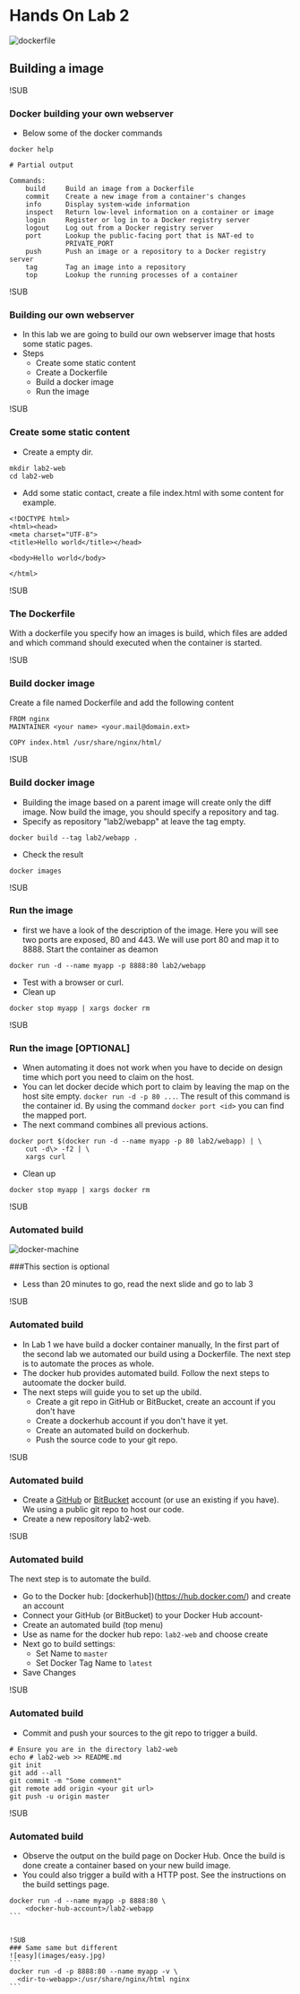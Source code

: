 # Hands On Lab 2
![dockerfile](images/dockerfile.png)
## Building a image

!SUB
### Docker building your own webserver
* Below some of the docker commands

```
docker help

# Partial output

Commands:
    build     Build an image from a Dockerfile
    commit    Create a new image from a container's changes
    info      Display system-wide information
    inspect   Return low-level information on a container or image
    login     Register or log in to a Docker registry server
    logout    Log out from a Docker registry server
    port      Lookup the public-facing port that is NAT-ed to
              PRIVATE_PORT
    push      Push an image or a repository to a Docker registry server
    tag       Tag an image into a repository
    top       Lookup the running processes of a container
```

!SUB
### Building our own webserver
* In this lab we are going to build our own webserver image that hosts some static pages.
* Steps
    * Create some static content
    * Create a Dockerfile
    * Build a docker image
    * Run the image

!SUB
### Create some static content
* Create a empty dir.
```
mkdir lab2-web
cd lab2-web
```
* Add some static contact, create a file index.html with some content for example.

```
<!DOCTYPE html>
<html><head>
<meta charset="UTF-8">
<title>Hello world</title></head>

<body>Hello world</body>

</html>
```

!SUB
### The Dockerfile
With a dockerfile you specify how an images is build, which files are added and which command should executed when the container is started.

!SUB
### Build docker image
Create a file named Dockerfile and add the following content

```
FROM nginx
MAINTAINER <your name> <your.mail@domain.ext>

COPY index.html /usr/share/nginx/html/
```

!SUB
### Build docker image
* Building the image based on a parent image will create only the diff image. Now build the image, you should specify a repository and tag.
* Specify as repository "lab2/webapp" at leave the tag empty.
```
docker build --tag lab2/webapp .
```
* Check the result
```
docker images
```

!SUB
### Run the image
* first we have a look of the description of the image. Here you will see two ports are exposed, 80 and 443. We will use port 80 and map it to 8888.
Start the container as deamon
```
docker run -d --name myapp -p 8888:80 lab2/webapp
```
* Test with a browser or curl.
* Clean up
```
docker stop myapp | xargs docker rm
```

!SUB
### Run the image [OPTIONAL]
* Wnen automating it does not work when you have to decide on design time which port you need to claim on the host.
* You can let docker decide which port to claim by leaving the map on the host site empty. `docker run -d -p 80 ...`. The result of this command is the container id. By using the command `docker port <id>` you can find the mapped port.
* The next command combines all previous actions.
```
docker port $(docker run -d --name myapp -p 80 lab2/webapp) | \
    cut -d\> -f2 | \
    xargs curl
```
* Clean up
```
docker stop myapp | xargs docker rm
```

!SUB
### Automated build

![docker-machine](images/optional.jpg)

###This section is optional
* Less than 20 minutes to go, read the next slide and go to lab 3


!SUB
### Automated build
* In Lab 1 we have build a docker container manually, In the first part of the second lab we automated our build using a Dockerfile. The next step is to automate the proces as whole.
* The docker hub provides automated build. Follow the next steps to autoomate the docker build.
* The next steps will guide you to set up the ubild.
  * Create a git repo in GitHub or BitBucket, create an account if you don't have
  * Create a dockerhub account if you don't have it yet.
  * Create an automated build on dockerhub.
  * Push the source code to your git repo.

!SUB
### Automated build
- Create a [GitHub](http://www.github.com) or [BitBucket](http://www.bitbucket.org) account (or use an existing if you have). We using a public git repo to host our code.
- Create a new repository lab2-web.


!SUB
### Automated build
The next step is to automate the build.
- Go to the Docker hub: [dockerhub])(https://hub.docker.com/) and create an account
- Connect your GitHub (or BitBucket) to your Docker Hub account-
- Create an automated build (top menu)
- Use as name for the docker hub repo: `lab2-web` and choose create
- Next go to build settings:
  - Set Name to `master`
  - Set Docker Tag Name to `latest`
- Save Changes

!SUB
### Automated build
- Commit and push your sources to the git repo to trigger a build.

```
# Ensure you are in the directory lab2-web
echo # lab2-web >> README.md
git init
git add --all
git commit -m "Some comment"
git remote add origin <your git url>
git push -u origin master

```

!SUB
### Automated build
- Observe the output on the build page on Docker Hub. Once the build is done create a container based on your new build image.
- You could also trigger a build with a HTTP post. See the instructions on the build settings page.

````
docker run -d --name myapp -p 8888:80 \
    <docker-hub-account>/lab2-webapp
```


!SUB
### Same same but different
![easy](images/easy.jpg)
```
docker run -d -p 8888:80 --name myapp -v \
  <dir-to-webapp>:/usr/share/nginx/html nginx
```
